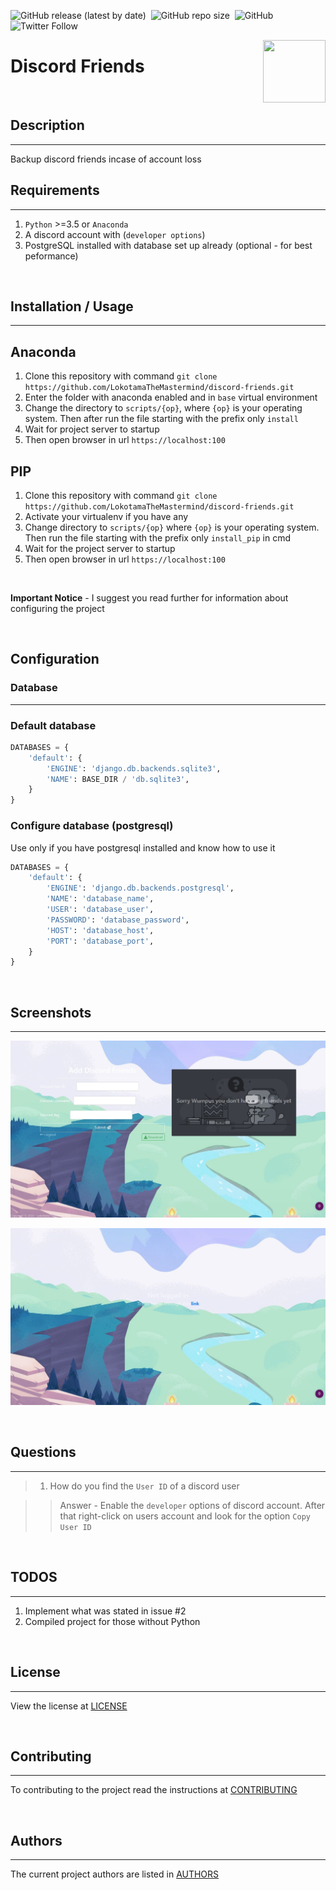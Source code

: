 ![GitHub release (latest by date)](https://img.shields.io/github/v/release/lokotamathemastermind-portfolio/discord-friends?style=plastic)&nbsp;&nbsp;![GitHub repo size](https://img.shields.io/github/repo-size/lokotamathemastermind-portfolio/discord-friends)&nbsp;&nbsp;![GitHub](https://img.shields.io/github/license/lokotamathemastermind-portfolio/discord-friends)&nbsp;&nbsp;![Twitter Follow](https://img.shields.io/twitter/follow/LokotamaThe?style=social)

<div><img align="right" width=100 height=100 src="screenshots/discord.ico"></div>

# Discord Friends

<br>

## Description

___
Backup discord friends incase of account loss

## Requirements

___

1. `Python` >=3.5 or `Anaconda`
2. A discord account with (`developer options`)
3. PostgreSQL installed with database set up already (optional - for best peformance)

<br>

## Installation / Usage

___

## Anaconda

1. Clone this repository with command `git clone https://github.com/LokotamaTheMastermind/discord-friends.git`
2. Enter the folder with anaconda enabled and in `base` virtual environment
3. Change the directory to `scripts/{op}`, where `{op}` is your operating system. Then after run the file starting with the prefix only `install`
4. Wait for project server to startup
5. Then open browser in url `https://localhost:100`

## PIP

1. Clone this repository with command `git clone https://github.com/LokotamaTheMastermind/discord-friends.git`
2. Activate your virtualenv if you have any
3. Change directory to `scripts/{op}` where `{op}` is your operating system. Then run the file starting with the prefix only `install_pip` in cmd
4. Wait for the project server to startup
5. Then open browser in url `https://localhost:100`

<br>

**Important Notice** - I suggest you read further for information about configuring the project

<br>

## Configuration

### Database

___

### Default database

```python
DATABASES = {
    'default': {
        'ENGINE': 'django.db.backends.sqlite3',
        'NAME': BASE_DIR / 'db.sqlite3',
    }
}
```

### Configure database (postgresql)

Use only if you have postgresql installed and know how to use it

```python
DATABASES = {
    'default': {
        'ENGINE': 'django.db.backends.postgresql',
        'NAME': 'database_name',
        'USER': 'database_user',
        'PASSWORD': 'database_password',
        'HOST': 'database_host',
        'PORT': 'database_port',
    }
}
```

<br>

## Screenshots

___
![Discord Friends - Homepage](screenshots/home.jpg)

![Discord Friends - Logout](screenshots/logout.jpg)

<br>

## Questions

___

> 1. How do you find the `User ID` of a discord user

>> Answer - Enable the `developer` options of discord account. After that right-click on users account and look for the option `Copy User ID`

<br>

## TODOS

___

1. Implement what was stated in issue #2
2. Compiled project for those without Python

<br>

## License

___
View the license at [LICENSE](LICENSE)

<br>

## Contributing

___
To contributing to the project read the instructions at [CONTRIBUTING](CONTRIBUTING.md)

<br>

## Authors

___
The current project authors are listed in [AUTHORS](AUTHORS.md)